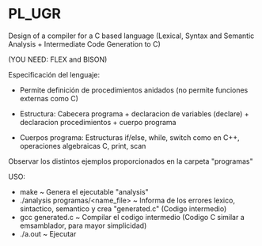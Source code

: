 # PL_UGR
Design of a compiler for a C based language (Lexical, Syntax and Semantic Analysis + Intermediate Code Generation to C)

(YOU NEED: FLEX and BISON)

Especificación del lenguaje:

- Permite definición de procedimientos anidados (no permite funciones externas como C)

- Estructura: Cabecera programa + declaracion de variables (declare) + declaracion procedimientos + cuerpo programa

- Cuerpos programa: Estructuras if/else, while, switch como en C++, operaciones algebraicas C, print, scan

Observar los distintos ejemplos proporcionados en la carpeta "programas"

USO:
- make ~ Genera el ejecutable "analysis"
- ./analysis programas/<name_file> ~ Informa de los errores lexico, sintactico, semantico y crea "generated.c" (Codigo intermedio)
- gcc generated.c ~ Compilar el codigo intermedio (Codigo C similar a emsamblador, para mayor simplicidad)
- ./a.out ~ Ejecutar
